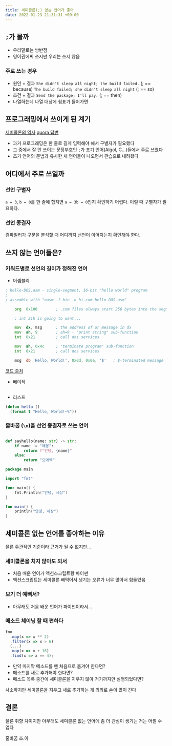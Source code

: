 ```yaml
---
title: 세미콜론(;) 없는 언어가 좋아
date: 2022-01-23 21:31:31 +09:00
---
```


## `;`가 몰까

- 우리말로는 쌍반점
- 영어권에써 쓰지만 우리는 쓰지 않음

### 주로 쓰는 경우
- 원인 + 결과
`She didn't sleep all night; the build failed.` (; == because)
`The build failed; she didn't sleep all night` (; == so)
- 조건 + 결과
`Send the package; I'll pay.` (; == then)
- 나열하는데 나열 대상에 쉼표가 들어가면

## 프로그래밍에서 쓰이게 된 계기
[세미콜론의 역사](https://betterprogramming.pub/a-brief-history-of-the-8efda9dde2b8)
[quora 답변](https://stackoverflow.com/questions/4701137/why-do-some-languages-need-semicolons)

- 과거 프로그래밍은 한 줄로 길게 입력해야 해서 구별자가 필요했다
- 그 중에서 잘 안 쓰이는 문장부호인 `;`가 초기 언어(Algol, C...)들에서 주로 쓰였다
- 초기 언어의 문법과 유사한 새 언어들이 나오면서 관습으로 내려왔다

## 어디에서 주로 쓰일까

### 선언 구별자
`a = 3`, `b = 0`를 한 줄에 합치면 `a = 3b = 0`인지 확인하기 어렵다. 이럴 때 구별자가 필요하다.

### 선언 종결자
컴파일러가 구문을 분석할 때 어디까지 선언이 이어지는지 확인해야 한다.

## 쓰지 않는 언어들은?

### 키워드별로 선언의 길이가 정해진 언어

- 어셈블리
```asm
; hello-DOS.asm - single-segment, 16-bit "hello world" program
;
; assemble with "nasm -f bin -o hi.com hello-DOS.asm"

    org  0x100        ; .com files always start 256 bytes into the segment

    ; int 21h is going to want...

    mov  dx, msg      ; the address of or message in dx
    mov  ah, 9        ; ah=9 - "print string" sub-function
    int  0x21         ; call dos services

    mov  ah, 0x4c     ; "terminate program" sub-function
    int  0x21         ; call dos services

    msg  db 'Hello, World!', 0x0d, 0x0a, '$'   ; $-terminated message
```
[코드 출처](https://montcs.bloomu.edu/Information/LowLevel/Assembly/hello-asm.html)

- 베이직
```basic

```

- 리스프
```lisp
(defun hello ()
  (format t "Hello, World!~%"))
```

### 줄바꿈 (`\n`)을 선언 종결자로 쓰는 언어
```python

def sayhello(name: str) -> str:
    if name != "애옹":
        return f"안녕, {name}"
    else:
        return "으에엑"
```

```go
package main

import "fmt"

func main() {
	fmt.Println("안녕, 세상")
}
```

```kotlin
fun main() {
    println("안녕, 세상")
}
```

## 세미콜론 없는 언어를 좋아하는 이유
물론 주관적인 기준이라 근거가 될 수 없지만...

### 세미콜론을 치지 않아도 되서
- 처음 배운 언어가 액션스크립트랑 파이썬
- 액션스크립트는 세미콜론 빼먹어서 생기는 오류가 너무 많아서 힘들었음

### 보기 더 예뻐서?
- 아무래도 처음 배운 언어가 파이썬이라서...

### 메소드 체이닝 할 때 편하다
```js
foo
  .map(x => x ** 2)
  .filter(x => x > 6)
  (...)
  .map(x => x + 16)
  .find(x => x == 4);
```
- 만약 마지막 메소드를 맨 처음으로 옮겨야 한다면?
- 메소드를 새로 추가해야 한다면?
- 메소드 목록 중간에 세미콜론을 지우지 않아 거기까지만 실행되었다면?

사소하지만 세미콜론을 지우고 새로 추가하는 게 의외로 손이 많이 간다

## 결론
물론 취향 차이지만 아무래도 세미콜론 없는 언어에 좀 더 관심이 생기는 거는 어쩔 수 업다

줄바꿈 조.아